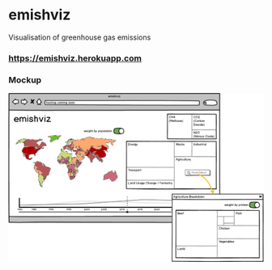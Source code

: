 # emishviz
Visualisation of greenhouse gas emissions

### <https://emishviz.herokuapp.com>

### Mockup
![Mockup](mockup.png)